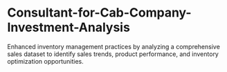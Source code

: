 # Consultant-for-Cab-Company-Investment-Analysis
Enhanced inventory management practices by analyzing a comprehensive sales dataset to identify sales trends, product performance, and inventory optimization opportunities.
